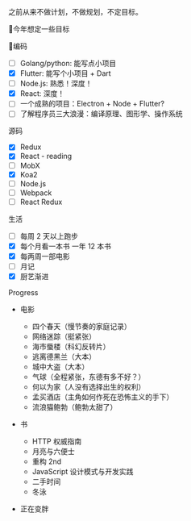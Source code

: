 之前从来不做计划，不做规划，不定目标。

今年想定一些目标

编码

- [ ] Golang/python: 能写点小项目
- [x] Flutter: 能写个小项目 + Dart
- [ ] Node.js: 熟悉！深度！
- [x] React: 深度！
- [ ] 一个成熟的项目：Electron + Node + Flutter?
- [ ] 了解程序员三大浪漫：编译原理、图形学、操作系统

源码

- [x] Redux
- [x] React - reading
- [ ] MobX
- [x] Koa2
- [ ] Node.js
- [ ] Webpack
- [ ] React Redux

生活

- [ ] 每周 2 天以上跑步
- [x] 每个月看一本书 一年 12 本书
- [x] 每两周一部电影
- [ ] 月记
- [x] 厨艺渐进

Progress

- 电影
  - 四个春天（慢节奏的家庭记录）
  - 网络迷踪（挺紧张）
  - 海市蜃楼（科幻反转片）
  - 逃离德黑兰（大本）
  - 城中大盗（大本）
  - 气球（全程紧张，东德有多不好？）
  - 何以为家（人没有选择出生的权利）
  - 孟买酒店（主角如何作死在恐怖主义的手下）
  - 流浪猫鲍勃（鲍勃太甜了）

- 书
  - HTTP 权威指南
  - 月亮与六便士
  - 重构 2nd
  - JavaScript 设计模式与开发实践
  - 二手时间
  - 冬泳

- 正在变胖
